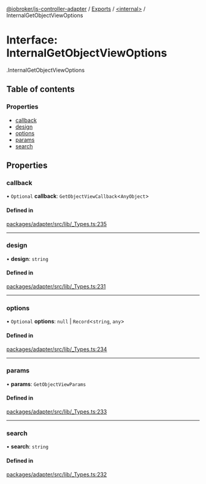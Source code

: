 [@iobroker/js-controller-adapter](../README.md) / [Exports](../modules.md) / [<internal\>](../modules/internal_.md) / InternalGetObjectViewOptions

# Interface: InternalGetObjectViewOptions

[<internal>](../modules/internal_.md).InternalGetObjectViewOptions

## Table of contents

### Properties

- [callback](internal_.InternalGetObjectViewOptions.md#callback)
- [design](internal_.InternalGetObjectViewOptions.md#design)
- [options](internal_.InternalGetObjectViewOptions.md#options)
- [params](internal_.InternalGetObjectViewOptions.md#params)
- [search](internal_.InternalGetObjectViewOptions.md#search)

## Properties

### callback

• `Optional` **callback**: `GetObjectViewCallback`<`AnyObject`\>

#### Defined in

[packages/adapter/src/lib/_Types.ts:235](https://github.com/ioBroker/ioBroker.js-controller/blob/0bbb8b76/packages/adapter/src/lib/_Types.ts#L235)

___

### design

• **design**: `string`

#### Defined in

[packages/adapter/src/lib/_Types.ts:231](https://github.com/ioBroker/ioBroker.js-controller/blob/0bbb8b76/packages/adapter/src/lib/_Types.ts#L231)

___

### options

• `Optional` **options**: ``null`` \| `Record`<`string`, `any`\>

#### Defined in

[packages/adapter/src/lib/_Types.ts:234](https://github.com/ioBroker/ioBroker.js-controller/blob/0bbb8b76/packages/adapter/src/lib/_Types.ts#L234)

___

### params

• **params**: `GetObjectViewParams`

#### Defined in

[packages/adapter/src/lib/_Types.ts:233](https://github.com/ioBroker/ioBroker.js-controller/blob/0bbb8b76/packages/adapter/src/lib/_Types.ts#L233)

___

### search

• **search**: `string`

#### Defined in

[packages/adapter/src/lib/_Types.ts:232](https://github.com/ioBroker/ioBroker.js-controller/blob/0bbb8b76/packages/adapter/src/lib/_Types.ts#L232)
